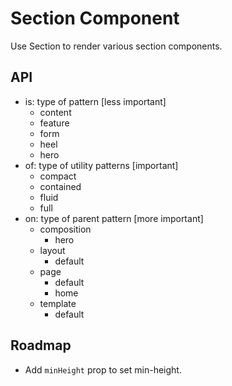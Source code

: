 # Section Component

Use Section to render various section components.

## API

- is: type of pattern [less important]
  - content
  - feature
  - form
  - heel
  - hero
- of: type of utility patterns [important]
  - compact
  - contained
  - fluid
  - full
- on: type of parent pattern [more important]
  - composition
    - hero
  - layout
    - default
  - page
    - default
    - home
  - template
    - default

## Roadmap

- Add `minHeight` prop to set min-height.
